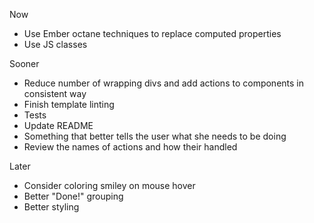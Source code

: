 Now

* Use Ember octane techniques to replace computed properties
* Use JS classes


Sooner

* Reduce number of wrapping divs and add actions to components in consistent way
* Finish template linting
* Tests
* Update README
* Something that better tells the user what she needs to be doing
* Review the names of actions and how their handled


Later

* Consider coloring smiley on mouse hover
* Better "Done!" grouping
* Better styling
